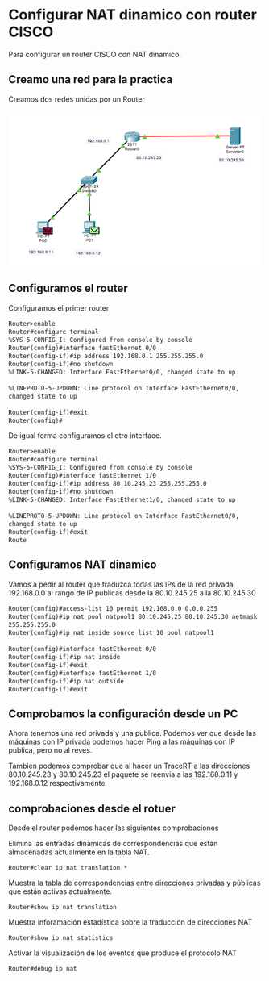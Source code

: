 # Configurar NAT dinamico con router CISCO

<!-- Cuidado que falta 

Router2(config)# ip default-gateway 212.100.100.2
Router2(config)# no ip routing

https://ipcisco.com/lesson/pat-configuration-with-packet-tracer-2/ -->

Para configurar un router CISCO con NAT dinamico.

## Creamo una red para la practica

Creamos dos redes unidas por un Router

![Nat estatico](Imagenes/NatEstatico.png)

## Configuramos el router

Configuramos el primer router

``` cisco ios
Router>enable
Router#configure terminal 
%SYS-5-CONFIG_I: Configured from console by console
Router(config)#interface fastEthernet 0/0
Router(config-if)#ip address 192.168.0.1 255.255.255.0
Router(config-if)#no shutdown
%LINK-5-CHANGED: Interface FastEthernet0/0, changed state to up

%LINEPROTO-5-UPDOWN: Line protocol on Interface FastEthernet0/0, changed state to up

Router(config-if)#exit
Router(config)#
```

De igual forma configuramos el otro interface.

``` cisco ios
Router>enable
Router#configure terminal 
%SYS-5-CONFIG_I: Configured from console by console
Router(config)#interface fastEthernet 1/0
Router(config-if)#ip address 80.10.245.23 255.255.255.0
Router(config-if)#no shutdown
%LINK-5-CHANGED: Interface FastEthernet1/0, changed state to up

%LINEPROTO-5-UPDOWN: Line protocol on Interface FastEthernet0/0, changed state to up
Router(config-if)#exit
Route
```

## Configuramos NAT dinamico

Vamos a pedir al router que traduzca todas las IPs de la red privada 192.168.0.0 al rango de IP publicas desde la 80.10.245.25 a la 80.10.245.30

``` cisco ios
Router(config)#access-list 10 permit 192.168.0.0 0.0.0.255
Router(config)#ip nat pool natpool1 80.10.245.25 80.10.245.30 netmask 255.255.255.0
Router(config)#ip nat inside source list 10 pool natpool1

Router(config)#interface fastEthernet 0/0
Router(config-if)#ip nat inside
Router(config-if)#exit
Router(config)#interface fastEthernet 1/0
Router(config-if)#ip nat outside
Router(config-if)#exit
```

## Comprobamos la configuración desde un PC

Ahora tenemos una red privada y una publica. Podemos ver que desde las máquinas con IP privada podemos hacer Ping a las máquinas con IP publica, pero no al reves.

Tambien podemos comprobar que al hacer un TraceRT a las direcciones 80.10.245.23 y 80.10.245.23 el paquete se reenvia a las 192.168.0.11 y 192.168.0.12 respectivamente.

## comprobaciones desde el rotuer

Desde el router podemos hacer las siguientes comprobaciones

Elimina las entradas dinámicas de correspondencias que están almacenadas actualmente en la tabla NAT.

``` cisco ios
Router#clear ip nat translation *
```

Muestra la tabla de correspondencias entre direcciones privadas y públicas que están activas actualmente.

``` cisco ios
Router#show ip nat translation
```

Muestra inforamación estadística sobre la traducción de direcciones NAT

``` cisco ios
Router#show ip nat statistics
```

Activar la visualización de los eventos que produce el protocolo NAT

``` cisco ios
Router#debug ip nat
```
